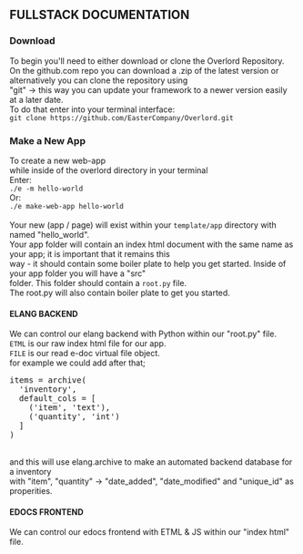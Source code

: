<h2 class="redline">FULLSTACK DOCUMENTATION</h2>
<h3> Download </h3>
<p>
  To begin you'll need to either download or clone the Overlord Repository.<br>
  On the github.com repo you can download a .zip of the latest version or alternatively you can clone the repository using<br>"git" -> this way you can update your framework to a newer version easily at a later date.<br>
  To do that enter into your terminal interface:<br>
  <code>git clone https://github.com/EasterCompany/Overlord.git</code>
</p>
<h3> Make a New App </h3>
<p> 
  To create a new web-app<br>while inside of the overlord directory in your terminal<br>
  Enter:<br>
  <code>./e -m hello-world</code><br>
  Or:<br>
  <code>./e make-web-app hello-world</code><br>
  <br>
  Your new (app / page) will exist within your <code>template/app</code> directory with named "hello_world".<br>
  Your app folder will contain an index html document with the same name as your app; it is important that it remains this<br>way - it should contain some boiler plate to help you get started. Inside of your app folder you will have a "src"<br>folder. This folder should contain a <code>root.py</code> file.<br>
  The root.py will also contain boiler plate to get you started.<br>
</p>
<h4> ELANG BACKEND </h4>
<p> 
  We can control our elang backend with Python within our "root.py" file.<br>
  <code>ETML</code> is our raw index html file for our app.<br>
  <code>FILE</code> is our read e-doc virtual file object.<br>
  for example we could add after that;<br>
  <pre>items = archive(<br>&nbsp;&nbsp;'inventory',<br>&nbsp;&nbsp;default_cols = [<br>&nbsp;&nbsp;&nbsp;&nbsp;('item', 'text'),<br>&nbsp;&nbsp;&nbsp;&nbsp;('quantity', 'int')<br>&nbsp;&nbsp;]<br>)</pre><br>
  and this will use elang.archive to make an automated backend database for a inventory <br>
  with "item", "quantity" -> "date_added", "date_modified" and "unique_id" as properities.<br>
</p>
<h4> EDOCS FRONTEND </h4>
<p> We can control our edocs frontend with ETML & JS within our "index html" file. </p>
